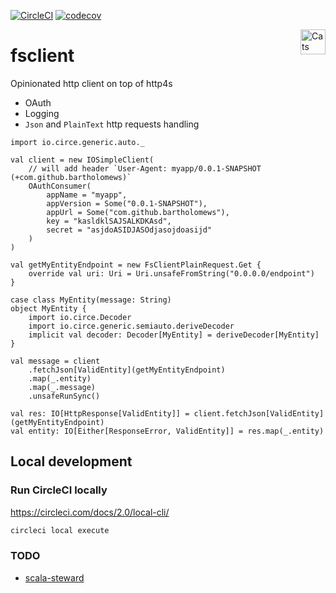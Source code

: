 [![CircleCI](https://circleci.com/gh/bartholomews/fsclient/tree/master.svg?style=svg)](https://circleci.com/gh/bartholomews/fsclient/tree/master)
[![codecov](https://codecov.io/gh/bartholomews/fsclient/branch/master/graph/badge.svg)](https://codecov.io/gh/bartholomews/fsclient)

<a href="https://typelevel.org/cats/"><img src="https://typelevel.org/cats/img/cats-badge.svg" height="40px" align="right" alt="Cats friendly" /></a>

# fsclient
Opinionated http client on top of http4s

- OAuth
- Logging
- `Json` and `PlainText` http requests handling

```
import io.circe.generic.auto._

val client = new IOSimpleClient(
    // will add header `User-Agent: myapp/0.0.1-SNAPSHOT (+com.github.bartholomews)`
    OAuthConsumer(
        appName = "myapp",
        appVersion = Some("0.0.1-SNAPSHOT"),
        appUrl = Some("com.github.bartholomews"),
        key = "kasldklSAJSALKDKAsd",
        secret = "asjdoASIDJASOdjasojdoasijd"
    )
)

val getMyEntityEndpoint = new FsClientPlainRequest.Get {
    override val uri: Uri = Uri.unsafeFromString("0.0.0.0/endpoint")
}

case class MyEntity(message: String)
object MyEntity {
    import io.circe.Decoder
    import io.circe.generic.semiauto.deriveDecoder
    implicit val decoder: Decoder[MyEntity] = deriveDecoder[MyEntity]
}

val message = client
    .fetchJson[ValidEntity](getMyEntityEndpoint)
    .map(_.entity)
    .map(_.message)
    .unsafeRunSync()

val res: IO[HttpResponse[ValidEntity]] = client.fetchJson[ValidEntity](getMyEntityEndpoint)
val entity: IO[Either[ResponseError, ValidEntity]] = res.map(_.entity)

```

## Local development

### Run CircleCI locally
https://circleci.com/docs/2.0/local-cli/
```bash
circleci local execute
```

### TODO
- [scala-steward](https://github.com/fthomas/scala-steward)